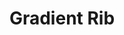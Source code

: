 ---
title:  "Gradient Rib"
category: computer-generated design
description: "This is a test."
published: true
js_gist: "8c1003f63345d6d08801979130dcc4bc"
knitout_gist: "b9630e0fdf13b173b9602ed1897efe61"
image: "assets/images/20190313_204257.jpg"
---